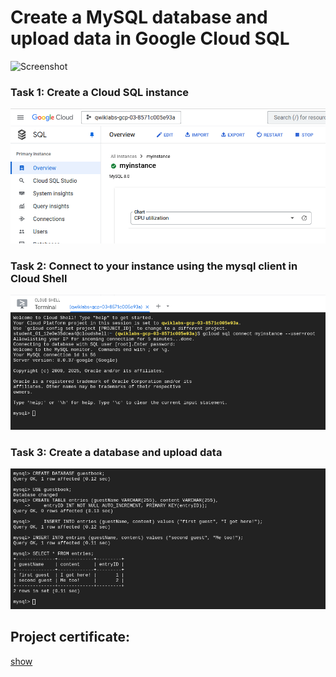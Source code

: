# Create a MySQL database and upload data in Google Cloud SQL

![Screenshot]()

### Task 1: Create a Cloud SQL instance

![Screenshot](https://github.com/january1073/portfolio/blob/main/google/cloud_sql_for_mysql/task1.png)

### Task 2: Connect to your instance using the mysql client in Cloud Shell

![Screenshot](https://github.com/january1073/portfolio/blob/main/google/cloud_sql_for_mysql/task2.png)

### Task 3: Create a database and upload data

![Screenshot](https://github.com/january1073/portfolio/blob/main/google/cloud_sql_for_mysql/task3.png)

## Project certificate:

<a href="https://github.com/january1073/portfolio/blob/main/google/google_cloud_sql_for_mysql.pdf">show</a>
